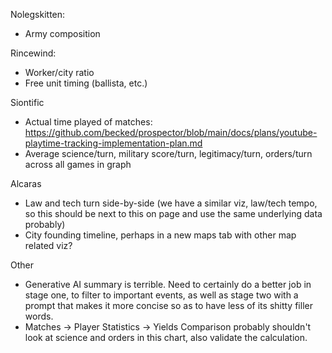 Nolegskitten:
* Army composition

Rincewind:
* Worker/city ratio
* Free unit timing (ballista, etc.)

Siontific
* Actual time played of matches: https://github.com/becked/prospector/blob/main/docs/plans/youtube-playtime-tracking-implementation-plan.md 
* Average science/turn, military score/turn, legitimacy/turn, orders/turn across all games in graph

Alcaras
* Law and tech turn side-by-side (we have a similar viz, law/tech tempo, so this should be next to this on page and use the same underlying data probably)
* City founding timeline, perhaps in a new maps tab with other map related viz?

Other
* Generative AI summary is terrible. Need to certainly do a better job in stage one, to filter to important events, as well as stage two with a prompt that makes it more concise so as to have less of its shitty filler words.
* Matches -> Player Statistics -> Yields Comparison probably shouldn't look at science and orders in this chart, also validate the calculation.
